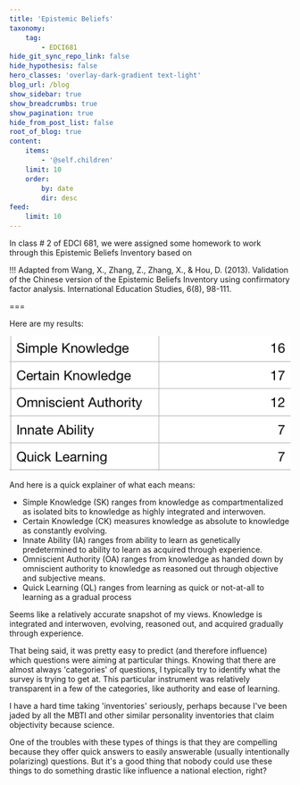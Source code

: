 ```yaml
---
title: 'Epistemic Beliefs'
taxonomy:
    tag:
        - EDCI681
hide_git_sync_repo_link: false
hide_hypothesis: false
hero_classes: 'overlay-dark-gradient text-light'
blog_url: /blog
show_sidebar: true
show_breadcrumbs: true
show_pagination: true
hide_from_post_list: false
root_of_blog: true
content:
    items:
        - '@self.children'
    limit: 10
    order:
        by: date
        dir: desc
feed:
    limit: 10
---
```


In class # 2 of EDCI 681, we were assigned some homework to work through this Epistemic Beliefs Inventory based on

!!! Adapted from Wang, X., Zhang, Z., Zhang, X., & Hou, D. (2013). Validation of the Chinese version of the Epistemic Beliefs Inventory using confirmatory factor analysis. International Education Studies, 6(8), 98-111.

===

Here are my results:

![](epistemic-beliefs.png)

And here is a quick explainer of what each means:

- Simple Knowledge (SK) ranges from knowledge as compartmentalized as isolated bits to knowledge as highly integrated and interwoven.
- Certain Knowledge (CK) measures knowledge as absolute to knowledge as constantly evolving.
- Innate Ability (IA) ranges from ability to learn as genetically predetermined to ability to learn as acquired through experience.
- Omniscient Authority (OA) ranges from knowledge as handed down by omniscient authority to knowledge as reasoned out through objective and subjective means.
- Quick Learning (QL) ranges from learning as quick or not-at-all to learning as a gradual process

Seems like a relatively accurate snapshot of my views. Knowledge is integrated and interwoven, evolving, reasoned out, and acquired gradually through experience.

That being said, it was pretty easy to predict (and therefore influence) which questions were aiming at particular things. Knowing that there are almost always 'categories' of questions, I typically try to identify what the survey is trying to get at. This particular instrument was relatively transparent in a few of the categories, like authority and ease of learning.

I have a hard time taking 'inventories' seriously, perhaps because I've been jaded by all the MBTI and other similar personality inventories that claim objectivity because science.

One of the troubles with these types of things is that they are compelling because they offer quick answers to easily answerable (usually intentionally polarizing) questions. But it's a good thing that nobody could use these things to do something drastic like influence a national election, right?
